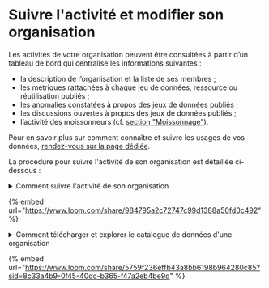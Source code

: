 # Suivre l'activité et modifier son organisation



Les activités de votre organisation peuvent être consultées à partir d’un tableau de bord qui centralise les informations suivantes :

* la description de l’organisation et la liste de ses membres ;
* les métriques rattachées à chaque jeu de données, ressource ou réutilisation publiés ;
* les anomalies constatées à propos des jeux de données publiés ;
* les discussions ouvertes à propos des jeux de données publiés ;
* l’activité des moissonneurs (cf. [section "Moissonnage"](../moissonnage/)).

Pour en savoir plus sur comment connaître et suivre les usages de vos données, [rendez-vous sur la page dédiée](../../guides-open-data/guide-qualite/ameliorer-la-qualite-dun-jeu-de-donnees-en-continu/connaitre-et-suivre-les-usages-dun-jeu-de-donnees.md).

La procédure pour suivre l'activité de son organisation est détaillée ci-dessous :&#x20;

<details>

<summary>Comment suivre l'activité de son organisation</summary>

1. Rendez-vous sur : [data.gouv.fr/fr/admin/](https://www.data.gouv.fr/fr/admin/) ;
2. Choisissez votre organisation dans le bandeau de gauche ;
3. Rendez-vous en bas de page pour voir les jeux de données, réutilisations et discussions ;

</details>

{% embed url="https://www.loom.com/share/984795a2c72747c99d1388a50fd0c492" %}

<details>

<summary>Comment télécharger et explorer le catalogue de données d'une organisation</summary>

1. Rendez-vous sur la page de l'organisation correspondante ;
2. Cliquez sur le bouton "Télécharger la liste au format CSV" ;
3. Vous avez la possibilité d'explorer cette liste sans télécharger le fichier via la plateforme [explore.data.gouv.fr](https://explore.data.gouv.fr/)
   1. Copiez l'adresse du lien correspondant au bouton "Télécharger la liste au format CSV"
   2. Collez l'adresse du lien dans la case prévue à cet effet sur [explore.data.gouv.fr](https://explore.data.gouv.fr/)
   3. Cliquez sur "Explorer les données"

</details>

{% embed url="https://www.loom.com/share/5759f236effb43a8bb6198b964280c85?sid=8c33a4b9-0f45-40dc-b365-f47a2eb4be9d" %}

